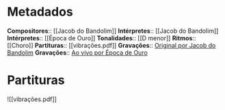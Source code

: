 # Metadados

**Compositores**:: [[Jacob do Bandolim]]
**Intérpretes**:: [[Jacob do Bandolim]]
**Intérpretes**:: [[Época de Ouro]]
**Tonalidades**:: [[D menor]]
**Ritmos**:: [[Choro]]
**Partituras**:: [[vibrações.pdf]]
**Gravações**:: [Original por Jacob do Bandolim](https://www.youtube.com/watch?v=Hu2FOB0bnC4)
**Gravações**:: [Ao vivo por Época de Ouro](https://www.youtube.com/watch?v=5Yg_cPj0o-c)

# Partituras
![[vibrações.pdf]]